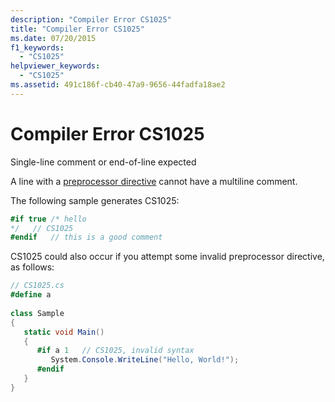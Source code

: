 ```yaml
---
description: "Compiler Error CS1025"
title: "Compiler Error CS1025"
ms.date: 07/20/2015
f1_keywords: 
  - "CS1025"
helpviewer_keywords: 
  - "CS1025"
ms.assetid: 491c186f-cb40-47a9-9656-44fadfa18ae2
---
```

# Compiler Error CS1025
Single-line comment or end-of-line expected  
  
 A line with a [preprocessor directive](../language-reference/preprocessor-directives/index.md) cannot have a multiline comment.  
  
 The following sample generates CS1025:  
  
```csharp  
#if true /* hello  
*/   // CS1025  
#endif   // this is a good comment  
```  
  
 CS1025 could also occur if you attempt some invalid preprocessor directive, as follows:  
  
```csharp  
// CS1025.cs  
#define a  
  
class Sample  
{  
   static void Main()  
   {  
      #if a 1   // CS1025, invalid syntax  
         System.Console.WriteLine("Hello, World!");  
      #endif  
   }  
}  
```
